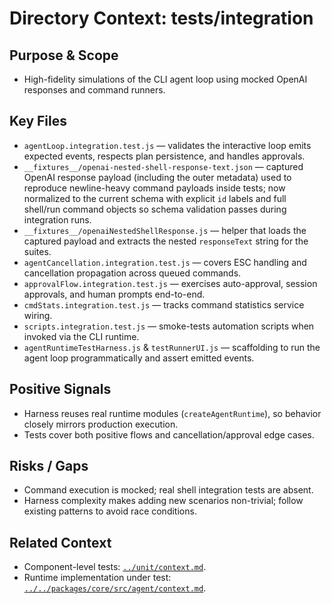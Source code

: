 # Directory Context: tests/integration

## Purpose & Scope

- High-fidelity simulations of the CLI agent loop using mocked OpenAI responses and command runners.

## Key Files

- `agentLoop.integration.test.js` — validates the interactive loop emits expected events, respects plan persistence, and handles approvals.
- `__fixtures__/openai-nested-shell-response-text.json` — captured OpenAI response payload (including the outer metadata) used to reproduce newline-heavy command payloads inside tests; now normalized to the current schema with explicit `id` labels and full shell/run command objects so schema validation passes during integration runs.
- `__fixtures__/openaiNestedShellResponse.js` — helper that loads the captured payload and extracts the nested `responseText` string for the suites.
- `agentCancellation.integration.test.js` — covers ESC handling and cancellation propagation across queued commands.
- `approvalFlow.integration.test.js` — exercises auto-approval, session approvals, and human prompts end-to-end.
- `cmdStats.integration.test.js` — tracks command statistics service wiring.
- `scripts.integration.test.js` — smoke-tests automation scripts when invoked via the CLI runtime.
- `agentRuntimeTestHarness.js` & `testRunnerUI.js` — scaffolding to run the agent loop programmatically and assert emitted events.

## Positive Signals

- Harness reuses real runtime modules (`createAgentRuntime`), so behavior closely mirrors production execution.
- Tests cover both positive flows and cancellation/approval edge cases.

## Risks / Gaps

- Command execution is mocked; real shell integration tests are absent.
- Harness complexity makes adding new scenarios non-trivial; follow existing patterns to avoid race conditions.

## Related Context

- Component-level tests: [`../unit/context.md`](../unit/context.md).
- Runtime implementation under test: [`../../packages/core/src/agent/context.md`](../../packages/core/src/agent/context.md).
